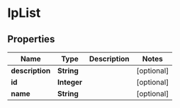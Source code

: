 # IpList

## Properties
Name | Type | Description | Notes
------------ | ------------- | ------------- | -------------
**description** | **String** |  |  [optional]
**id** | **Integer** |  |  [optional]
**name** | **String** |  |  [optional]
